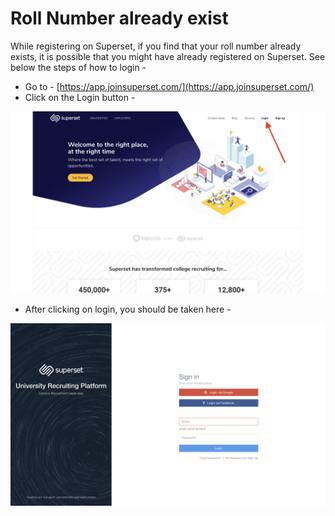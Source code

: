 # Roll Number already exist

While registering on Superset, if you find that your roll number already exists, it is possible that you might have already registered on Superset. See below the steps of how to login - 

* Go to - [https://app.joinsuperset.com/](https://app.joinsuperset.com/) 
* Click on the Login button - 

![](../../.gitbook/assets/image%20%2811%29.png)

* After clicking on login, you should be taken here -

![](../../.gitbook/assets/image%20%283%29.png)



